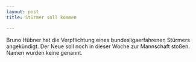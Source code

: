 ```yaml
---
layout: post
title: Stürmer soll kommen

---
```


Bruno Hübner hat die Verpflichtung eines bundesligaerfahrenen Stürmers angekündigt. Der Neue soll noch in dieser Woche zur Mannschaft stoßen. Namen wurden keine genannt.


